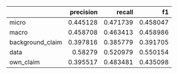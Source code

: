 |                  |   precision |   recall |       f1 |
|:-----------------|------------:|---------:|---------:|
| micro            |    0.445128 | 0.471739 | 0.458047 |
| macro            |    0.458708 | 0.463413 | 0.458986 |
| background_claim |    0.397816 | 0.385779 | 0.391705 |
| data             |    0.58279  | 0.520979 | 0.550154 |
| own_claim        |    0.395517 | 0.483481 | 0.435098 |